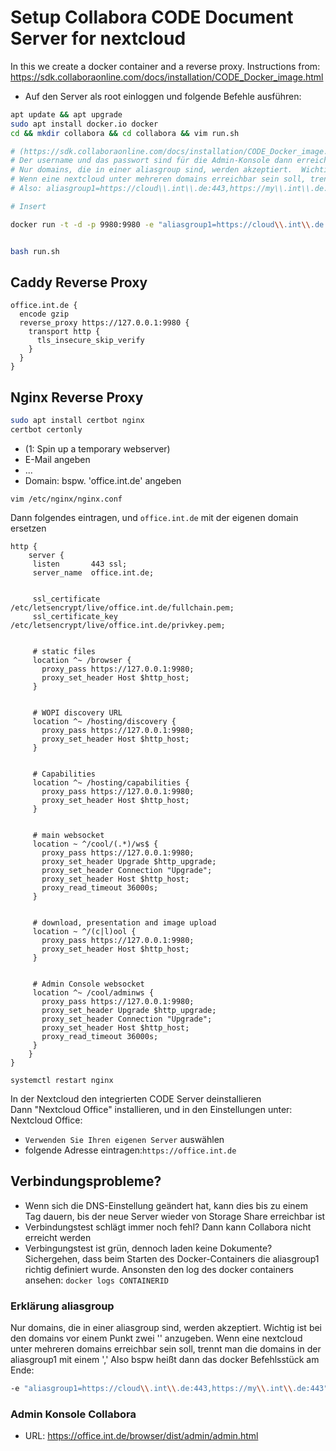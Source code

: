 # Setup Collabora CODE Document Server for nextcloud

In this we create a docker container and a reverse proxy.
Instructions from: <https://sdk.collaboraonline.com/docs/installation/CODE_Docker_image.html>

- Auf den Server als root einloggen und folgende Befehle ausführen:

```bash
apt update && apt upgrade
sudo apt install docker.io docker
cd && mkdir collabora && cd collabora && vim run.sh

# (https://sdk.collaboraonline.com/docs/installation/CODE_Docker_image.html)
# Der username und das passwort sind für die Admin-Konsole dann erreichbar unter: https://office.int.de/browser/dist/admin/admin.html
# Nur domains, die in einer aliasgroup sind, werden akzeptiert.  Wichtig ist bei den domains vor einem Punkt zwei '\' anzugeben.
# Wenn eine nextcloud unter mehreren domains erreichbar sein soll, trennt man die domains in der aliasgroup1 mit einem ','
# Also: aliasgroup1=https://cloud\\.int\\.de:443,https://my\\.int\\.de:443

# Insert

docker run -t -d -p 9980:9980 -e "aliasgroup1=https://cloud\\.int\\.de:443" -e "username=admin" -e "password=eeJ0beil" --restart unless-stopped collabora/code 


bash run.sh
```

## Caddy Reverse Proxy

```caddyfile
office.int.de {
  encode gzip
  reverse_proxy https://127.0.0.1:9980 {
    transport http {
      tls_insecure_skip_verify
    }
  }
}
```

## Nginx Reverse Proxy

```bash
sudo apt install certbot nginx
certbot certonly
```

- (1: Spin up a temporary webserver)
- E-Mail angeben
- ...
- Domain: bspw. 'office.int.de' angeben

`vim /etc/nginx/nginx.conf`

Dann folgendes eintragen, und `office.int.de` mit der eigenen domain ersetzen

```nginx
http {
    server {
     listen       443 ssl;
     server_name  office.int.de;


     ssl_certificate /etc/letsencrypt/live/office.int.de/fullchain.pem;
     ssl_certificate_key /etc/letsencrypt/live/office.int.de/privkey.pem;


     # static files
     location ^~ /browser {
       proxy_pass https://127.0.0.1:9980;
       proxy_set_header Host $http_host;
     }


     # WOPI discovery URL
     location ^~ /hosting/discovery {
       proxy_pass https://127.0.0.1:9980;
       proxy_set_header Host $http_host;
     }


     # Capabilities
     location ^~ /hosting/capabilities {
       proxy_pass https://127.0.0.1:9980;
       proxy_set_header Host $http_host;
     }


     # main websocket
     location ~ ^/cool/(.*)/ws$ {
       proxy_pass https://127.0.0.1:9980;
       proxy_set_header Upgrade $http_upgrade;
       proxy_set_header Connection "Upgrade";
       proxy_set_header Host $http_host;
       proxy_read_timeout 36000s;
     }


     # download, presentation and image upload
     location ~ ^/(c|l)ool {
       proxy_pass https://127.0.0.1:9980;
       proxy_set_header Host $http_host;
     }


     # Admin Console websocket
     location ^~ /cool/adminws {
       proxy_pass https://127.0.0.1:9980;
       proxy_set_header Upgrade $http_upgrade;
       proxy_set_header Connection "Upgrade";
       proxy_set_header Host $http_host;
       proxy_read_timeout 36000s;
     }
    }
}
```

`systemctl restart nginx`

In der Nextcloud den integrierten CODE Server deinstallieren \
Dann "Nextcloud Office" installieren, und in den Einstellungen unter: Nextcloud Office:

- `Verwenden Sie Ihren eigenen Server` auswählen
- folgende Adresse eintragen:`https://office.int.de`

## Verbindungsprobleme?

- Wenn sich die DNS-Einstellung geändert hat, kann dies bis zu einem Tag dauern, bis der neue Server wieder von Storage Share erreichbar ist
- Verbindungstest schlägt immer noch fehl? Dann kann Collabora nicht erreicht werden
- Verbingungstest ist grün, dennoch laden keine Dokumente? \
    Sichergehen, dass beim Starten des Docker-Containers die aliasgroup1 richtig definiert wurde. Ansonsten den log des docker containers ansehen: `docker logs CONTAINERID`

### Erklärung aliasgroup

Nur domains, die in einer aliasgroup sind, werden akzeptiert.  Wichtig ist bei den domains vor einem Punkt zwei '\' anzugeben.
Wenn eine nextcloud unter mehreren domains erreichbar sein soll, trennt man die domains in der aliasgroup1 mit einem ','
Also bspw heißt dann das docker Befehlsstück am Ende:

```bash
-e "aliasgroup1=https://cloud\\.int\\.de:443,https://my\\.int\\.de:443"
```

### Admin Konsole Collabora

- URL: <https://office.int.de/browser/dist/admin/admin.html>
